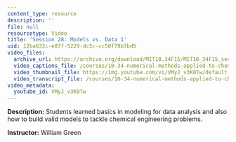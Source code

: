 ```yaml
---
content_type: resource
description: ''
file: null
resourcetype: Video
title: 'Session 28: Models vs. Data 1'
uid: 12ba632c-e87f-5229-dc5c-cc50f79b7bd5
video_files:
  archive_url: https://archive.org/download/MIT10.34F15/MIT10_34F15_ses28_300k.mp4
  video_captions_file: /courses/10-34-numerical-methods-applied-to-chemical-engineering-fall-2015/a528e848819a575b83aa67a6bfc2f804_VMyJ_v3K0Tw.vtt
  video_thumbnail_file: https://img.youtube.com/vi/VMyJ_v3K0Tw/default.jpg
  video_transcript_file: /courses/10-34-numerical-methods-applied-to-chemical-engineering-fall-2015/57d28c775498c0cc6ff37e2aa58e32b4_VMyJ_v3K0Tw.pdf
video_metadata:
  youtube_id: VMyJ_v3K0Tw
---
```


**Description:** Students learned basics in modeling for data analysis and also how to build valid models to tackle chemical engineering problems.

**Instructor:** William Green